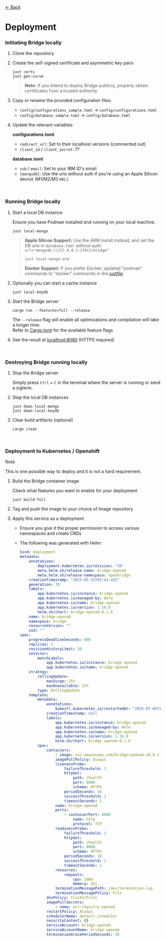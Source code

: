 [&#8592; Back](../#bridge)

# Deployment

### Initiating Bridge locally

1.  Clone the repository
2.  Create the self-signed certificate and asymmetric key pairs

    ```shell
    just certs
    just gen-curve
    ```

    > **Note:** If you intend to deploy Bridge publicly, properly obtain certificates from a trusted authority.

3.  Copy or rename the provided configuration files:

    -   `config/configurations_sample.toml` &#8594; `config/configurations.toml`
    -   `config/database_sample.toml` &#8594; `config/database.toml`

4.  Update the relevant variables:

    **configurations.toml**

    -   `redirect_url`: Set to their localhost versions (commented out)
    -   `client_id` / `client_secret`: ??

    **database.toml**

    -   `sub` / `email`: Set to your IBM ID's email
    -   `[mongodb]`: Use the urls without auth if you're using an Apple Silicon device (M1/M2/M3 etc.)

<br>

### Running Bridge locally

1.  Start a local DB instance

    Ensure you have Podman installed and running on your local machine.

    ```shell
    just local-mongo
    ```

    > **Apple Silicon Support:** Use the ARM install instead, and set the DB urls in `database.toml` without auth: `url="mongodb://127.0.0.1:27017/bridge"`
    >
    > ```
    > just local-mongo-arm
    > ```

    > **Docker Support:** If you prefer Docker, updated "podman" commands to "docker" commands in the [justfile](../justfile).

2.  Optionally you can start a cache instance

    ```shell
    just local-keydb
    ```

3.  Start the Bridge server

    ```shell
    cargo run --features=full --release
    ```

    The `--release` flag will enable all optimizations and compilation will take a longer time.  
    Refer to [Cargo.toml](../Cargo.toml) for the available feature flags

4.  See the result at [localhost:8080](https://localhost:8080) (HTTPS required)

<br>

### Destroying Bridge running locally

1.  Stop the Bridge server

    Simply press `Ctrl` + `C` in the terminal where the server is running or send a sigterm.

2.  Stop the local DB instances

    ```shell
    just down-local-mongo
    just down-local-keydb
    ```

3.  Clear build artifacts (optional)
    ```shell
    cargo clean
    ```

<br>

### Deployment to Kubernetes / Openshift

> [!NOTE]
> This is one possible way to deploy and it is not a hard requirement.

1.  Build the Bridge container image

    Check what features you want to enable for your deployment

    ```shell
    just build-full
    ```

2.  Tag and push the image to your choice of Image repository

3.  Apply this service as a deployment

    -   Ensure you give it the proper permission to access various namespaces and create CRDs
    -   The following was generated with Helm:

        ```yaml
        kind: Deployment
        metadata:
            annotations:
                deployment.kubernetes.io/revision: "39"
                meta.helm.sh/release-name: bridge-openad
                meta.helm.sh/release-namespace: openbridge
            creationTimestamp: "2025-05-15T03:42:42Z"
            generation: 39
            labels:
                app.kubernetes.io/instance: bridge-openad
                app.kubernetes.io/managed-by: Helm
                app.kubernetes.io/name: bridge-openad
                app.kubernetes.io/version: 1.16.0
                helm.sh/chart: bridge-openad-0.1.0
            name: bridge-openad
            namespace: bridge
            resourceVersion: ""
            uid: ""
        spec:
            progressDeadlineSeconds: 600
            replicas: 1
            revisionHistoryLimit: 10
            selector:
                matchLabels:
                    app.kubernetes.io/instance: bridge-openad
                    app.kubernetes.io/name: bridge-openad
            strategy:
                rollingUpdate:
                    maxSurge: 25%
                    maxUnavailable: 25%
                type: RollingUpdate
            template:
                metadata:
                    annotations:
                        kubectl.kubernetes.io/restartedAt: "2025-07-04T22:24:19-04:00"
                    creationTimestamp: null
                    labels:
                        app.kubernetes.io/instance: bridge-openad
                        app.kubernetes.io/managed-by: Helm
                        app.kubernetes.io/name: bridge-openad
                        app.kubernetes.io/version: 1.16.0
                        helm.sh/chart: bridge-openad-0.1.0
                spec:
                    containers:
                        - image: xxx.amazonaws.com/bridge/openad:v0.0.1
                        imagePullPolicy: Always
                        livenessProbe:
                            failureThreshold: 3
                            httpGet:
                                path: /health
                                port: 8080
                                scheme: HTTPS
                            periodSeconds: 10
                            successThreshold: 1
                            timeoutSeconds: 1
                        name: bridge-openad
                        ports:
                            - containerPort: 8080
                                name: http
                                protocol: TCP
                        readinessProbe:
                            failureThreshold: 3
                            httpGet:
                                path: /health
                                port: 8080
                                scheme: HTTPS
                            periodSeconds: 10
                            successThreshold: 1
                            timeoutSeconds: 1
                        resources:
                            requests:
                                cpu: 100m
                                memory: 1Gi
                        terminationMessagePath: /dev/termination-log
                        terminationMessagePolicy: File
                    dnsPolicy: ClusterFirst
                    imagePullSecrets:
                        - name: ecr-registry-openad
                    restartPolicy: Always
                    schedulerName: default-scheduler
                    securityContext: {}
                    serviceAccount: bridge-openad
                    serviceAccountName: bridge-openad
                    terminationGracePeriodSeconds: 30
        ```
